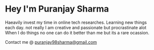 # Hey I'm Puranjay Sharma

Haeavily invest my time in online tech researches.
Learning new things each day. not really 
I am creative and passionate but procrastinate alot 
When I do things no one can do it better than me but its a rare ocassion.

Contact me @ puranjay98sharma@gmail.com

